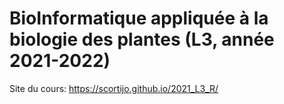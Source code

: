 # BioInformatique appliquée à la biologie des plantes (L3, année 2021-2022)

Site du cours: https://scortijo.github.io/2021_L3_R/

